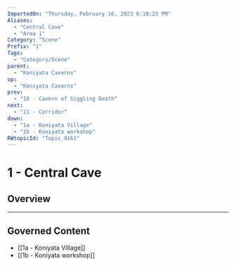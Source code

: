```yaml
---
ImportedOn: "Thursday, February 16, 2023 6:10:23 PM"
Aliases:
  - "Central Cave"
  - "Area 1"
Category: "Scene"
Prefix: "1"
Tags:
  - "Category/Scene"
parent:
  - "Koniyata Caverns"
up:
  - "Koniyata Caverns"
prev:
  - "10 - Cavern of Giggling Death"
next:
  - "11 - Corridor"
down:
  - "1a - Koniyata Village"
  - "1b - Koniyata workshop"
RWtopicId: "Topic_9161"
---
```

# 1 - Central Cave
## Overview
---
## Governed Content
- [[1a - Koniyata Village]]
- [[1b - Koniyata workshop]]

